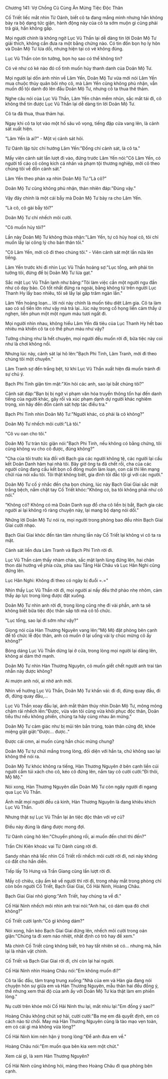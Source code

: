 




Chương 141: Vợ Chồng Cũ Cùng Ăn Mừng Tiệc Độc Thân


Cố Triết liếc mắt nhìn Từ Oánh, biết cô ta đang mắng mình nhưng hắn không bày ra bộ dạng tức giận, hành động này của cô ta sớm muộn gì cũng phải trả giá, hắn không gấp.

Mọi người chính là không ngờ Lục Vũ Thần lại dễ dàng tin lời Doãn Mộ Tư giải thích, không cần đưa ra một bằng chứng nào. Có tin đồn bọn họ ly hôn và Doãn Mộ Tư lừa dối, nhưng hiện tại có vẻ không đúng.

Lục Vũ Thần còn tin tưởng, bọn họ sao có thể không tin?

Có vẻ như có kẻ nào đó cố tình muốn hủy thanh danh của Doãn Mộ Tư.

Mọi người lại dồn ánh nhìn về Lâm Yến, Doãn Mộ Tư vừa mới nói Lâm Yến mua chuộc thủy quân bôi nhọ cô, mà Lâm Yến cũng không phủ nhận, vẫn muốn đổ tội danh đó lên đầu Doãn Mộ Tư, nhưng cô ta thua thê thảm.

Nghe câu nói của Lục Vũ Thần, Lâm Yến chân mềm nhũn, sắc mắt tái đi, cô không thể tin được Lục Vũ Thần lại dễ dàng tin lời Doãn Mộ Tư.

Cô ta đã thua, thua thảm hại.

Ngay khi cô ta lọt vào một hố sâu vô vọng, tiếng đập cửa vang lên, là cảnh sát xuất hiện.

"Lâm Yến là ai?" - Một vị cảnh sát hỏi.

Từ Oánh lập tức chỉ hướng Lâm Yến:"Đồng chí cảnh sát, là cô ta."

Mấy viên cảnh sát lần lượt đi vào, đứng trước Lâm Yến nói:"Cô Lâm Yến, có người tố cáo cô công kích cá nhân và phạm tội thương nghiệp, mời cô theo chúng tôi về đồn cảnh sát."

Lâm Yến theo phản xạ nhìn Doãn Mộ Tư:"Là cô?"

Doãn Mộ Tư cũng không phủ nhận, thản nhiên đáp:"Đúng vậy."

Vậy đây chính là một cái bẫy mà Doãn Mộ Tư bày ra cho Lâm Yến.

"Là cô, cô gài bẫy tôi?"



Doãn Mộ Tư chỉ nhếch môi cười.

"Cô muốn hủy tôi?"

Lần này Doãn Mộ Tư không thừa nhận:"Lâm Yến, tự cô hủy hoại cô, tôi chỉ muốn lấy lại công lý cho bản thân tôi."

"Cô Lâm Yến, mời cô đi theo chúng tôi." - Viên cảnh sát một lần nữa lên tiếng.

Lâm Yến trước khi đi nhìn Lục Vũ Thần hoảng sợ:"Lục tổng, anh phải tin tưởng tôi, đừng để bị Doãn Mộ Tư lừa gạt."

Sắc mặt Lục Vũ Thần lạnh như băng:"Tôi làm việc cần một người ngu đần như cô dạy bảo. Cô tốt nhất đừng ra ngoài, bằng không từ trên người Lục Thanh Hy lấy bao nhiêu, tôi sẽ lấy lại gấp trăm ngàn lần."

Lâm Yến hoảng loạn… lời nói này chính là muốn tiêu diệt Lâm gia. Cô ta làm sao có số tiền lớn như vậy mà trả lại…lúc này trong cổ họng liền cảm thấy ứ nghẹn, liền phun một một ngụm máu tươi ngất đi.

Mọi người nhìn nhau, không hiểu Lâm Yến đã tiêu của Lục Thanh Hy hết bao nhiêu mà khiến cô ta có thể phun máu như vậy?

Tưởng chừng như là hết chuyện, mọi người đều muốn rời đi, bữa tiệc này coi như là chơi không nổi.

Nhưng lúc này, cảnh sát lại hô lên:"Bạch Phi Tinh, Lâm Tranh, mời đi theo chúng tôi một chuyến."

Lâm Tranh sợ đến trắng bệt, từ khi Lục Vũ Thần xuất hiện đã muốn tránh đi sự chú ý.

Bạch Phi Tinh giận tím mặt:"Xin hỏi các anh, sao lại bắt chúng tôi?"

Cảnh sát đáp:"Bạn bị bị ngờ vi phạm văn hóa truyền thông tổn hại đến danh tiếng của người khác, gây rối và xúc phạm dạnh dự người khác nghiêm trọng, xin hãy đến đồn cảnh sát hợp tác điều tra."

Bạch Phi Tinh nhìn Doãn Mộ Tư:"Người khác, có phải là cô không?"

Doãn Mộ Tư nhếch môi cười:"Là tôi."

"Cô vu oan cho tôi."

Doãn Mộ Tư tràn tức giận nói:"Bạch Phi Tinh, nếu không có bằng chứng, tôi cũng không vu cho cô được, đúng không?"

"Cha của tôi trước kia đối với Bạch gia các người không tệ, các người lại cấu kết Doãn Danh hãm hại nhà tôi. Bây giờ ông ta đã chết rồi, cha của các người cũng đang cấu kết bọn cổ đông muốn làm loạn, con cái thì lên mạng chửi rủa nói xấu tôi. Tôi thật không biết, gia đình tôi đắc tội gì với các người."

Doãn Mộ Tư cố ý nhắc đến cha bọn chúng, lúc này Bạch Giai Giai sắc mặt trắng bệch, nắm chặt tay Cố Triết khóc:"Không có, ba tôi không phải như cô nói."

"Không có? Không có mà Doãn Danh sụp đổ cha cô liền bị bắt, Bạch gia các người ai lại không rõ ràng chuyện này, lại mang bộ dạng nói dối."

Những lời Doãn Mộ Tư nói ra, mọi người trong phòng bao đều nhìn Bạch Giai Giai cười nhạo.

Bạch Giai Giai khóc đến tàn tâm nhưng lần này Cố Triết lại không vì cô ta ra mặt.

Cảnh sát liền đưa Lâm Tranh và Bạch Phi Tinh rời đi.



Lục Vũ Thần cảm thấy nhàm chán, sắc mặt lạnh lùng đứng lên, hai chân thon dài hướng về phía cửa, phía sau Tầng Hải Châu và Lục Hân Nghi cũng đứng lên.

Lục Hân Nghi: Không đi theo có ngày bị đuổi =.="

Nhìn thấy Lục Vũ Thần rời đi, mọi người ai nấy đều thở phào nhẹ nhõm, cảm thấy áp lực trong lòng được đặt xuống.

Doãn Mộ Tư nhìn anh rời đi, trong lòng cũng nhẹ đi vài phần, anh ta sẽ không biết bữa tiệc độc thân sắp tới mà cô tổ chức.

"Lục tổng, sao lại đi sớm như vậy?"

Giọng nói của Hàn Thương Nguyên vang lên:"Mộ Mộ đặt phòng bên cạnh để tổ chức lễ độc thân, anh có muốn ở lại uống vài ly chúc mừng cô ấy không?"

Bóng dáng Lục Vũ Thần dừng lại ở cửa, trong lòng mọi người lại dâng lên, không ai dám thở mạnh.

Doãn Mộ Tư nhìn Hàn Thương Nguyên, cô muốn giết chết người anh trai tàn nhẫn này được không?

Ai mượn anh nói, ai nhờ anh mời.

Nhìn về hướng Lục Vũ Thần, Doãn Mộ Tư khấn vái: đi đi, đừng quay đầu, đi đi, đừng quay đầu,...

Lục Vũ Thần xoay đầu lại, ánh mắt thâm thúy nhìn Doãn Mộ Tư, mông mỏng chậm rãi nhếch lên:"Được, vừa văn tôi cũng vừa khôi phục độc thân, Doãn tiểu thư nếu không phiền, chúng ta hãy cùng nhau ăn mừng."

Doãn Mộ Tư cảm giác như bị mũi tên bắn trúng, toàn thân cứng đờ, khóe miệng giật giật:"Được… được.."

Được cái cmn, ai muốn cùng hắn chúc mừng chung?

Doãn Mộ Tư tự chửi mắng trong lòng, đối diện với hắn ta, chứ không sao lại không thể nói ra.

Doãn Mộ Tư khóc không ra tiếng, Hàn Thương Nguyên ở bên cạnh liền cúi người cầm túi xách cho cô, kéo cô đứng lên, nắm tay cô cười cười:"Đi thôi, Mộ Mộ."

Nói xong, Hàn Thương Nguyên dẫn Doãn Mộ Tư còn ngây người đi ngang qua Lục Vũ Thần.

Ánh mắt mọi người đều cả kinh, Hàn Thương Nguyên là đang khiêu khích Lục Vũ Thần.

Nhưng thật sự Lục Vũ Thần lại ăn tiệc độc thân với vợ cũ?

Điều này đúng là đáng được mong đợi.

Từ Oánh cũng hô lên:"Chuyển phòng rồi, ai muốn đến chơi thì đến?"

Trần Chí Kiên khoác vai Từ Oánh cùng rời đi.

Sandy nhàn nhã liếc nhìn Cố Triết rồi nhếch môi cười rời đi, nơi này không có đất cho hắn diễn.

Tiếp lấy Tô Hưng và Trần Giang cũng lần lượt rời đi.



Mấy cô chiêu, cậu ấm kẻ về người thì rời đi, trong nháy mắt trong phòng chỉ còn bốn người Cố Triết, Bạch Giai Giai, Cố Hải Ninh, Hoàng Châu.

Bạch Giai Giai nhỏ giọng:"Anh Triết, hay chúng ta về đi."

Cố Hải Ninh nhếch môi nhìn anh trai nói:"Anh hai, có dám qua đó chơi không?"

Cố Triết cười lạnh:"Có gì không dám?"

Nói xong, hắn kéo Bạch Giai Giai đứng lên, nhếch môi cười trong oán giận:"Chúng ta đi xem náo nhiệt, nhất định có trò hay để xem."

Mà chính Cố Triết cũng không biết, trò hay tất nhiên sẽ có… nhưng mà, hắn lại là nhân vật chính.

Cố Triết và Bạch Giai Giai rời đi, chỉ còn lại hai người.

Cố Hải Ninh nhìn Hoàng Châu nói:"Em không muốn đi?"

Cô ta lắc đầu, tâm trạng trung xuống:"Nhà của em và Hàn gia đang nói chuyện hôn sự giữa em và Hàn Thương Nguyên, mẫu thân hai đều đồng ý, thế nhưng xem thái độ của anh ấy với Doãn Mộ Tư kia thật làm em phiền lòng."

Nụ cười trên khóe môi Cố Hải Ninh thu lại, mắt nhíu lại:"Em đồng ý sao?"

Hoàng Châu không chút sợ hãi, cười cười:"Ba mẹ em đã quyết định, em có cách nào từ chối. May mà Hàn Thương Nguyên cũng là tào mạo vẹn toàn, em có cái gì mà không vừa lòng?"

Cố Hải Ninh kìm nén hận ý trong lòng:"Để anh đưa em về."

Hoàng Châu nói:"Em muốn qua bên kia xem một chút."

Xem cái gì, là xem Hàn Thương Nguyên?

Cố Hải Ninh cũng không hỏi, màng theo Hoàng Châu đi qua phòng bên cạnh.




